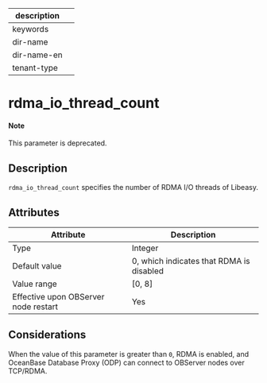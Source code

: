 |description||
|---|---|
|keywords||
|dir-name||
|dir-name-en||
|tenant-type||

# rdma_io_thread_count

<main id="notice" type='explain'>
  <h4>Note</h4>
  <p>This parameter is deprecated. </p>
</main>

## Description

`rdma_io_thread_count` specifies the number of RDMA I/O threads of Libeasy.

## Attributes

| **Attribute** | **Description** |
|------------------|---------|
| Type | Integer |
| Default value | 0, which indicates that RDMA is disabled |
| Value range | \[0, 8\] |
| Effective upon OBServer node restart | Yes |

## Considerations

When the value of this parameter is greater than `0`, RDMA is enabled, and OceanBase Database Proxy (ODP) can connect to OBServer nodes over TCP/RDMA.
